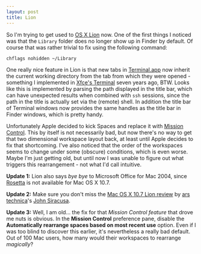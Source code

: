 ```yaml
---
layout: post
title: Lion
---
```


So I'm trying to get used to [OS X Lion](http://www.apple.com/macosx/)
now. One of the first things I noticed was that the <code>Library</code>
folder does no longer show up in Finder by default. Of course that was
rather trivial to fix using the following command:

```
chflags nohidden ~/Library
```

One really nice feature in Lion is that new tabs in
[Terminal.app](http://en.wikipedia.org/wiki/Apple_Terminal) now inherit the
current working directory from the tab from which they were opened - something
I implemented in [Xfce's Terminal](http://www.xfce.org/projects/terminal)
seven years ago, BTW. Looks like this is implemented by parsing the path
displayed in the title bar, which can have unexpected results when combined
with <code>ssh</code> sessions, since the path in the title is actually set
via the (remote) shell. In addition the title bar of Terminal windows
now provides the same handles as the title bar in Finder windows, which is
pretty handy.

Unfortunately Apple decided to kick Spaces and replace it with [Mission
Control](http://www.apple.com/macosx/whats-new/mission-control.html). This
by itself is not necessarily bad, but now there's no way to get that two
dimensional workspace layout back, at least until Apple decides
to fix that shortcoming. I've also noticed that the order of the workspaces
seems to change under some (obscure) conditions, which is even worse. Maybe
I'm just getting old, but until now I was unable to figure out what triggers
this rearrangement - not what I'd call intuitive.

**Update 1:** Lion also says _bye bye_ to Microsoft Office for Mac 2004, since
<a href="http://en.wikipedia.org/wiki/Rosetta_(software)">Rosetta</a> is not
available for Mac OS X 10.7.

**Update 2:** Make sure you don't miss the [Mac OS X 10.7 Lion
review](http://arstechnica.com/apple/reviews/2011/07/mac-os-x-10-7.ars/)
by [ars technica](http://arstechnica.com)'s [John
Siracusa](http://arstechnica.com/author/john-siracusa/).

**Update 3:** Well, I am old... the fix for that _Mission Control feature_ that
drove me nuts is obvious. In the **Mission Control** preference pane, disable
the **Automatically rearrange spaces based on most recent use** option. Even
if I was too blind to discover this earlier, it's nevertheless a really bad
default. Out of 100 Mac users, how many would their workspaces to rearrange
_magically_?
